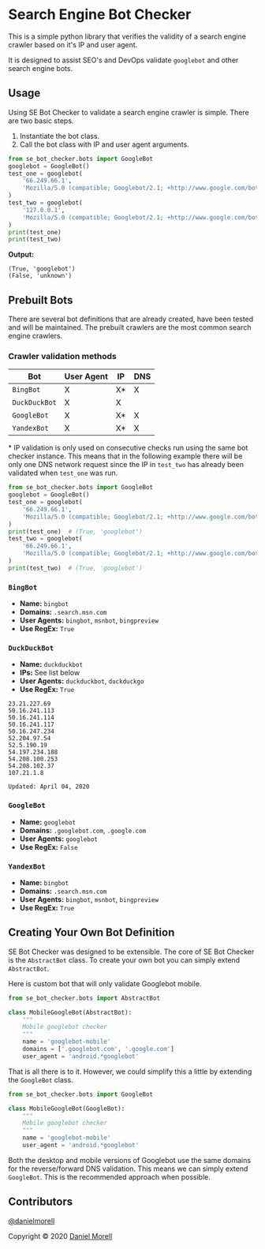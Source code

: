 # Search Engine Bot Checker

This is a simple python library that verifies the validity of a search engine crawler based on it's IP and user agent.

It is designed to assist SEO's and DevOps validate `googlebot` and other search engine bots.

## Usage

Using SE Bot Checker to validate a search engine crawler is simple. There are two basic steps.

1. Instantiate the bot class.
2. Call the bot class with IP and user agent arguments.

```python
from se_bot_checker.bots import GoogleBot
googlebot = GoogleBot()
test_one = googlebot(
    '66.249.66.1', 
    'Mozilla/5.0 (compatible; Googlebot/2.1; +http://www.google.com/bot.html)'
)
test_two = googlebot(
    '127.0.0.1', 
    'Mozilla/5.0 (compatible; Googlebot/2.1; +http://www.google.com/bot.html)'
)
print(test_one)
print(test_two)
```

**Output:**

```text
(True, 'googlebot')
(False, 'unknown')
```

## Prebuilt Bots

There are several bot definitions that are already created, have been tested and will be maintained. The prebuilt crawlers are the most common search engine crawlers.

### Crawler validation methods

| Bot           | User Agent | IP | DNS |
|---------------|------------|----|-----|
| `BingBot`     | X          | X* | X   |
| `DuckDuckBot` | X          | X  |     |
| `GoogleBot`   | X          | X* | X   |
| `YandexBot`   | X          | X* | X   |

\* IP validation is only used on consecutive checks run using the same bot checker instance. This means that in the following example there will be only one DNS network request since the IP in `test_two` has already been validated when `test_one` was run.

```python
from se_bot_checker.bots import GoogleBot
googlebot = GoogleBot()
test_one = googlebot(
    '66.249.66.1', 
    'Mozilla/5.0 (compatible; Googlebot/2.1; +http://www.google.com/bot.html)'
)
print(test_one)  # (True, 'googlebot')
test_two = googlebot(
    '66.249.66.1', 
    'Mozilla/5.0 (compatible; Googlebot/2.1; +http://www.google.com/bot.html)'
)
print(test_two)  # (True, 'googlebot')
```

### `BingBot`

- **Name:** `bingbot`
- **Domains:** `.search.msn.com`
- **User Agents:** `bingbot`, `msnbot`, `bingpreview`
- **Use RegEx:** `True`

### `DuckDuckBot`

- **Name:** `duckduckbot`
- **IPs:** See list below
- **User Agents:** `duckduckbot`, `duckduckgo`
- **Use RegEx:** `True`

```text
23.21.227.69
50.16.241.113
50.16.241.114
50.16.241.117
50.16.247.234
52.204.97.54
52.5.190.19
54.197.234.188
54.208.100.253
54.208.102.37
107.21.1.8

Updated: April 04, 2020
```

### `GoogleBot`

- **Name:** `googlebot`
- **Domains:** `.googlebot.com`, `.google.com`
- **User Agents:** `googlebot`
- **Use RegEx:** `False`

### `YandexBot`

- **Name:** `bingbot`
- **Domains:** `.search.msn.com`
- **User Agents:** `bingbot`, `msnbot`, `bingpreview`
- **Use RegEx:** `True`

## Creating Your Own Bot Definition

SE Bot Checker was designed to be extensible. The core of SE Bot Checker is the `AbstractBot` class. To create your own bot you can simply extend `AbstractBot`.

Here is custom bot that will only validate Googlebot mobile.

```python
from se_bot_checker.bots import AbstractBot

class MobileGoogleBot(AbstractBot):
    """
    Mobile googlebot checker
    """
    name = 'googlebot-mobile'
    domains = ['.googlebot.com', '.google.com']
    user_agent = 'android.*googlebot'
```

That is all there is to it. However, we could simplify this a little by extending the `GoogleBot` class.

```python
from se_bot_checker.bots import GoogleBot

class MobileGoogleBot(GoogleBot):
    """
    Mobile googlebot checker
    """
    name = 'googlebot-mobile'
    user_agent = 'android.*googlebot'
```

Both the desktop and mobile versions of Googlebot use the same domains for the reverse/forward DNS validation. This means we can simply extend `GoogleBot`. This is the recommended approach when possible.

## Contributors

[@danielmorell](https://github.com/danielmorell)

Copyright © 2020 [Daniel Morell](https://www.danielmorell.com/)